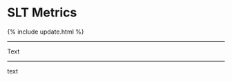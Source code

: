<script src="https://cdn.plot.ly/plotly-latest.min.js"></script>

# SLT Metrics

{% include update.html %}

<hr class="nhsuk-u-margin-top-0 nhsuk-u-margin-bottom-6">

Text

<hr class="nhsuk-u-margin-top-0 nhsuk-u-margin-bottom-6">

<div class="nhsuk-u-reading-width">

  <p class="nhsuk-u-margin-bottom-0">text</p>

</div>
